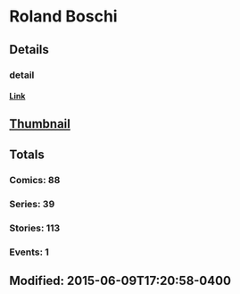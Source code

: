 # Roland  Boschi 
## Details
### detail
#### [Link](http://marvel.com/comics/creators/9371/roland_boschi?utm_campaign=apiRef&utm_source=225578a89fc76f3d20fbffda5d17a88d)
## [Thumbnail](http://i.annihil.us/u/prod/marvel/i/mg/a/10/4bb436e67e87e.jpg)
## Totals
### Comics: 88
### Series: 39
### Stories: 113
### Events: 1
## Modified: 2015-06-09T17:20:58-0400